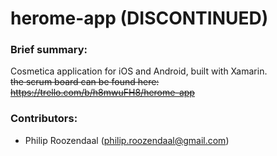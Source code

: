 # herome-app (DISCONTINUED)

### Brief summary:
Cosmetica application for iOS and Android, built with Xamarin.  
~~the scrum board can be found here: https://trello.com/b/h8mwuFH8/herome-app~~

### Contributors:   
* Philip Roozendaal (philip.roozendaal@gmail.com)

